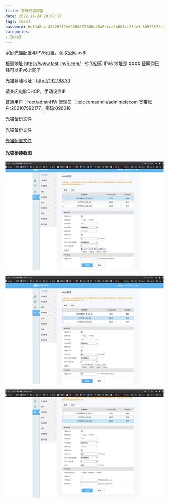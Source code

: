 ```yaml
---
title: 家庭光猫配置
date: 2022-11-24 20:07:17
tags: [mao]
password: 6cf9d8a4f434262f7e0836d877608d48a6dcca8b681cf23ae1c3b93557fc3411
categories:
- [mao]
---
```


家庭光猫配置与IPV6设置，获取公网ipv6

检测地址
https://www.test-ipv6.com/  
你的公网 IPv6 地址是 XXXX 证明你已经可以IPv6上网了

<!--more-->

光猫登陆地址：http://192.168.3.1

请关闭电脑DHCP，手动设置IP

普通用户：root/adminHW
管理员 ：telecomadmin/admintelecom
宽带账户:202107592177，密码:096016

光猫备份文件

[光猫备份文件](mao-config/hw_ctree.xml "光猫备份文件")


[光猫配置文件](mao-config/config.txt "光猫配置文件")


#### 光猫桥接截图

![mao-001.png](mao-config/mao-001.png)


![mao-001.png](mao-config/mao-002.png)


![mao-001.png](mao-config/mao-003.png)